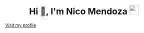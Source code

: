 <h1 align="center">Hi 👋, I'm Nico Mendoza <img src="https://emoji.gg/assets/emoji/2022_vs_code_rainbow.gif" width="30px" height="30px" alt="vs_code_rainbow"></h1>
<a href="https://github.com/blankart">Visit my profile</a>
